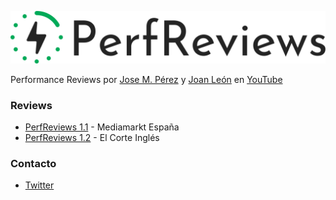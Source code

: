 ![PerfReviews](https://raw.githubusercontent.com/PerfReviews/Brand/master/PerfReviews-optimized.svg?sanitize=true)

Performance Reviews por [Jose M. Pérez](https://github.com/JMPerez) y [Joan León](https://github.com/nucliweb) en [YouTube](https://www.youtube.com/channel/UCNoF5_1loBFvW2lZXPxp8ww)

### Reviews

- [PerfReviews 1.1](./reviews/1.1-mediamarkt.es/) - Mediamarkt España
- [PerfReviews 1.2](./reviews/1.2-elcorteingles.es/) - El Corte Inglés

### Contacto

- [Twitter](https://twitter.com/perfreviews_)
